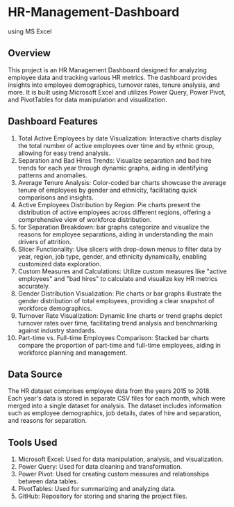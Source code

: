 # HR-Management-Dashboard
using MS Excel
## Overview
This project is an HR Management Dashboard designed for analyzing employee data and tracking various HR metrics. The dashboard provides insights into employee demographics, turnover rates, tenure analysis, and more. It is built using Microsoft Excel and utilizes Power Query, Power Pivot, and PivotTables for data manipulation and visualization.


## Dashboard Features
1. Total Active Employees by date Visualization: Interactive charts display the total number of active employees over time and by ethnic group, allowing for easy trend analysis.
2. Separation and Bad Hires Trends: Visualize separation and bad hire trends for each year through dynamic graphs, aiding in identifying patterns and anomalies.
3. Average Tenure Analysis: Color-coded bar charts showcase the average tenure of employees by gender and ethnicity, facilitating quick comparisons and insights.
4. Active Employees Distribution by Region: Pie charts present the distribution of active employees across different regions, offering a comprehensive view of workforce distribution.
5. for Separation Breakdown: bar graphs categorize and visualize the reasons for employee separations, aiding in understanding the main drivers of attrition.
6. Slicer Functionality: Use slicers with drop-down menus to filter data by year, region, job type, gender, and ethnicity dynamically, enabling customized data exploration.
7. Custom Measures and Calculations: Utilize custom measures like "active employees" and "bad hires" to calculate and visualize key HR metrics accurately.
8. Gender Distribution Visualization: Pie charts or bar graphs illustrate the gender distribution of total employees, providing a clear snapshot of workforce demographics.
9. Turnover Rate Visualization: Dynamic line charts or trend graphs depict turnover rates over time, facilitating trend analysis and benchmarking against industry standards.
10. Part-time vs. Full-time Employees Comparison: Stacked bar charts compare the proportion of part-time and full-time employees, aiding in workforce planning and management.

## Data Source
The HR dataset comprises employee data from the years 2015 to 2018. Each year's data is stored in separate CSV files for each month, which were merged into a single dataset for analysis. The dataset includes information such as employee demographics, job details, dates of hire and separation, and reasons for separation.

## Tools Used
1. Microsoft Excel: Used for data manipulation, analysis, and visualization.
2. Power Query: Used for data cleaning and transformation.
3. Power Pivot: Used for creating custom measures and relationships between data tables.
4. PivotTables: Used for summarizing and analyzing data.
5. GitHub: Repository for storing and sharing the project files.
